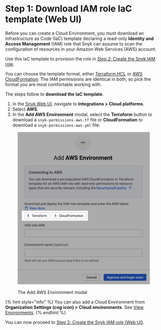 # Step 1: Download IAM role IaC template (Web UI)

Before you can create a Cloud Environment, you must download an Infrastructure as Code (IaC) template declaring a read-only **Identity and Access Management** (IAM) role that Snyk can assume to scan the configuration of resources in your Amazon Web Services (AWS) account.

Use this IaC template to provision the role in [Step 2: Create the Snyk IAM role](step-2-create-the-snyk-iam-role.md).

You can choose the template format, either [Terraform HCL](https://www.terraform.io/language/syntax/configuration) or [AWS CloudFormation](https://docs.aws.amazon.com/AWSCloudFormation/latest/UserGuide/Welcome.html). The IAM permissions are identical in both, so pick the format you are most comfortable working with.

The steps follow to **download the IaC template**.

1. In the [Snyk Web UI](https://app.snyk.io), navigate to **Integrations > Cloud platforms**.
2. Select **AWS**.
3. In the **Add AWS Environment** modal, select the **Terraform** button to download a `snyk-permissions-aws.tf` file or **CloudFormation** to download a `snyk-permissions-aws.yml` file:

<figure><img src="../../../../.gitbook/assets/snyk-cloud-onboard-aws-ui-download-buttons.png" alt="The Add AWS Environment modal"><figcaption><p>The Add AWS Environment modal</p></figcaption></figure>

{% hint style="info" %}
You can also add a Cloud Environment from **Organization Settings (cog icon) > Cloud environments**. See [View Environments](../../../../scan-using-snyk/scan-infrastructure/introduction-to-iac+/snyk-environments/view-add-and-remove-environments.md#add-an-environment).
{% endhint %}

You can now proceed to [Step 2: Create the Snyk IAM role (Web UI)](step-2-create-the-snyk-iam-role.md).
